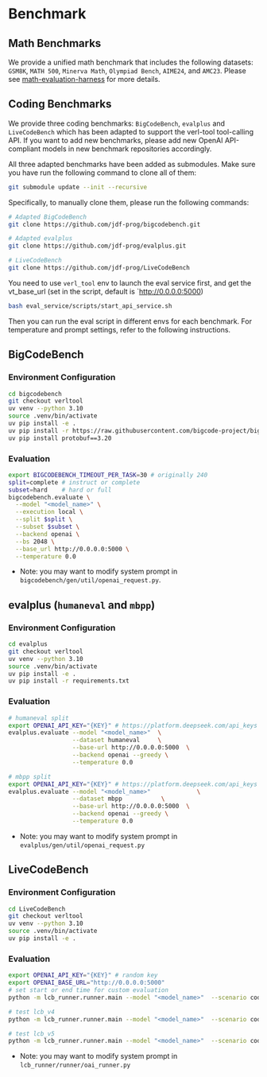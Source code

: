 # Benchmark 

## Math Benchmarks
We provide a unified math benchmark that includes the following datasets: `GSM8K`, `MATH 500`, `Minerva Math`, `Olympiad Bench`, `AIME24`, and `AMC23`. Please see [math-evaluation-harness](https://github.com/Zhuofeng-Li/math-evaluation-harness/tree/9271e69bece4d14b33340df050c469996f1d6ab1) for more details.


## Coding Benchmarks
We provide three coding benchmarks: `BigCodeBench`, `evalplus` and `LiveCodeBench` which has been adapted to support the verl-tool tool-calling API. If you want to add new benchmarks, please add new OpenAI API-compliant models in new benchmark repositories accordingly.

All three adapted benchmarks have been added as submodules. Make sure you have run the following command to clone all of them:

```bash
git submodule update --init --recursive
```

Specifically, to manually clone them, please run the following commands:

```bash
# Adapted BigCodeBench
git clone https://github.com/jdf-prog/bigcodebench.git

# Adapted evalplus
git clone https://github.com/jdf-prog/evalplus.git

# LiveCodeBench
git clone https://github.com/jdf-prog/LiveCodeBench
```

You need to use `verl_tool` env to launch the eval service first, and get the vt_base_url (set in the script, default is `http://0.0.0.0:5000)

```bash
bash eval_service/scripts/start_api_service.sh
```
Then you can run the eval script in different envs for each benchmark. For temperature and prompt settings, refer to the following instructions.

## BigCodeBench

### Environment Configuration
```bash
cd bigcodebench
git checkout verltool
uv venv --python 3.10
source .venv/bin/activate
uv pip install -e .
uv pip install -r https://raw.githubusercontent.com/bigcode-project/bigcodebench/main/Requirements/requirements-eval.txt
uv pip install protobuf==3.20
```
### Evaluation
```bash
export BIGCODEBENCH_TIMEOUT_PER_TASK=30 # originally 240
split=complete # instruct or complete
subset=hard    # hard or full
bigcodebench.evaluate \
  --model "<model_name>" \
  --execution local \
  --split $split \
  --subset $subset \
  --backend openai \
  --bs 2048 \
  --base_url http://0.0.0.0:5000 \
  --temperature 0.0
```

- Note: you may want to modify system prompt in `bigcodebench/gen/util/openai_request.py`.

## evalplus (`humaneval` and `mbpp`)

### Environment Configuration
```bash
cd evalplus
git checkout verltool
uv venv --python 3.10
source .venv/bin/activate
uv pip install -e .
uv pip install -r requirements.txt
```

### Evaluation
```bash
# humaneval split
export OPENAI_API_KEY="{KEY}" # https://platform.deepseek.com/api_keys
evalplus.evaluate --model "<model_name>"  \
                  --dataset humaneval     \
                  --base-url http://0.0.0.0:5000  \
                  --backend openai --greedy \
                  --temperature 0.0 

# mbpp split
export OPENAI_API_KEY="{KEY}" # https://platform.deepseek.com/api_keys
evalplus.evaluate --model "<model_name>"             \
                  --dataset mbpp           \
                  --base-url http://0.0.0.0:5000  \
                  --backend openai --greedy \
                  --temperature 0.0
```

- Note: you may want to modify system prompt in `evalplus/gen/util/openai_request.py`

## LiveCodeBench
### Environment Configuration
```bash
cd LiveCodeBench
git checkout verltool
uv venv --python 3.10
source .venv/bin/activate
uv pip install -e .
```

### Evaluation
```bash
export OPENAI_API_KEY="{KEY}" # random key
export OPENAI_BASE_URL="http://0.0.0.0:5000" 
# set start or end time for custom evaluation
python -m lcb_runner.runner.main --model "<model_name>"  --scenario codegeneration --evaluate --start_date 2023-09-01 --end_date --multiprocess 64 --n 1  --temperature 0 --max_tokens 4096 --top_p 0.95 --num_process_evaluate 32

# test lcb_v4
python -m lcb_runner.runner.main --model "<model_name>"  --scenario codegeneration --evaluate  --release_version release_v4 --multiprocess 64 --n 1  --temperature 0 --max_tokens 4096 --top_p 0.95 --num_process_evaluate 32

# test lcb_v5
python -m lcb_runner.runner.main --model "<model_name>"  --scenario codegeneration --evaluate  --release_version release_v5 --multiprocess 64 --n 1  --temperature 0 --max_tokens 4096 --top_p 0.95 --num_process_evaluate 32
```

- Note: you may want to modify system prompt in `lcb_runner/runner/oai_runner.py`

